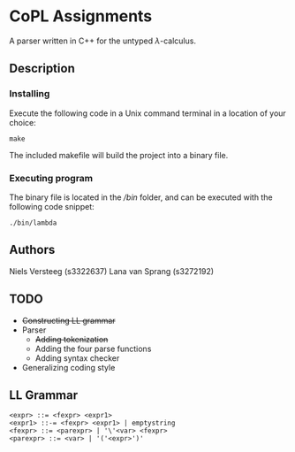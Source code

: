 # CoPL Assignments

A parser written in C++ for the untyped $\lambda$-calculus.

## Description


### Installing
Execute the following code in a Unix command terminal in a location of your choice:
```
make
```

The included makefile will build the project into a binary file.

### Executing program
The binary file is located in the */bin* folder, and can be executed with the following code snippet:
```
./bin/lambda
```

## Authors

Niels Versteeg (s3322637)
Lana van Sprang (s3272192)

## TODO
* <del> Constructing LL grammar
* Parser
   * <del> Adding tokenization
   * Adding the four parse functions
   * Adding syntax checker   
* Generalizing coding style

## LL Grammar
```
<expr> ::= <fexpr> <expr1>
<expr1> ::-= <fexpr> <expr1> | emptystring
<fexpr> ::= <parexpr> | '\'<var> <fexpr>
<parexpr> ::= <var> | '('<expr>')'
```